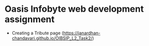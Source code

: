# Oasis Infobyte web development assignment
- Creating a Tribute page  (https://janardhan-chandavari.github.io/OIBSIP_L2_Task2/)
